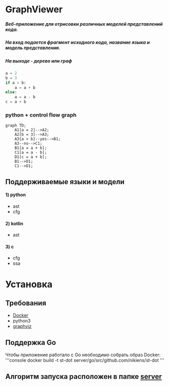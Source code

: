# GraphViewer

##### Веб-приложение для отрисовки различных моделей представлений кода.
##### На вход подается фрагмент исходного кода, название языка и модель представления.
##### На выходе - дерево или граф
```python
a = 2
b = 3
if a > b:
    a = a + b
else:
    a = a - b
c = a + b

```
### python + control flow graph
```mermaid
graph TD;
    A1[a = 2]-->A2;
    A2[b = 3]-->A3;
    A3{a > b}--yes-->B1;
    A3--no-->C1;
    B1[a = a + b];
    C1[a = a - b];
    D1[c = a + b];
    B1-->D1;
    C1-->D1;
```
## Поддерживаемые языки и модели
#### 1) python
- ast
- cfg
#### 2) kotlin
- ast
#### 3) c
- cfg
- ssa
# Установка

## Требования
- [Docker](https://www.docker.com/get-started/)
- python3
- [graphviz](https://graphviz.org/)

## Поддержка Go
Чтобы приложение работало с Go необходимо собрать образ Docker:
'''console
docker build -t st-dot server/go/src/github.com/nikiens/st-dot
'''

## Алгоритм запуска расположен в папке [server](./server/readme.md)